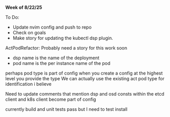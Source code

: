 **Week of 8/22/25**

To Do:
- Update nvim config and push to repo
- Check on goals
- Make story for updating the kubectl dsp plugin.


ActPodRefactor: Probably need a story for this work soon
- dsp name is the name of the deployment
- pod name is the per instance name of the pod 

perhaps pod type is part of config
when you create a config at the highest level you provide the type
We can actually use the existing act pod type for identification i believe

Need to update comments that mention dsp and osd
consts within the etcd client and k8s client become part of config

currently build and unit tests pass but I need to test install 